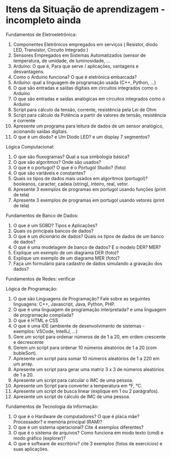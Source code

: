 # Itens da Situação de aprendizagem - incompleto ainda

Fundamentos de Eletroeletrônica:
1. Componentes Eletrônicos empregados em serviços ( Resistor, diodo LED,
Transistor, Circuito Integrado )
2. Sensores Empregados em Sistemas Automatizados (sensor de temperatura, de
umidade, de luminosidade, ...
3. Arduíno: O que é, Para que serve / aplicações, vantagens e desvantagens.
4. Como o Arduíno funciona? O que é eletrônica embarcada?
5. Arduíno: qual a linguagem de programação usada (C++, Python, ...)
6. O que são entradas e saídas digitais em circuitos integrados como o Arduíno
7. O que são entradas e saídas analógicas em circuitos integrados como o Arduíno
8. Script para cálculo da tensão, corrente, resistência pela Lei de Ohm
9. Script para cálculo da Potência a partir de valores de tensão, resistência e corrente
10. Apresente um programa para leitura de dados de um sensor analógico, acionando
saídas digitais.
11. O que é um diodo? e Um Diodo LED? e um display 7 segmentos?

Lógica Computacional:
1. O que são fluxogramas? Qual a sua simbologia básica?
2. O que são algoritmos? Onde são usados?
3. O que é o portugol? O que é o Portugol Studio? (foto)
4. O que são variáveis e constantes?
5. Quais os tipos de dados mais usados em algoritmos (portugol)? booleanos, caracter,
cadeia (string), inteiro, real, vetor.
6. Apresente 3 exemplos de programas em portugol usando funções (print de tela)
7. Apresente 3 exemplos de programas em portugol usando vetores (print de tela)

Fundamentos de Banco de Dados:
1. O que é um SGBD? Tipos e Aplicações?
2. Quais os principais bancos de dados?
3. O que é um dicionário de dados? Quais os tipos de dados de um banco de dados?
4. O que é uma modelagem de banco de dados? E o modelo DER? MER?
5. Explique um exemplo de um diagrama DER (foto)?
6. Explique um exemplo de um diagrama MER (foto)?
7. Faça um formulário para cadastro de dados simulando a gravação dos dados?

Fundamentos de Redes:
verificar

Lógica de Programação:
1. O que são Linguagens de Programação? Fale sobre as seguintes linguagens: C++,
Javascript, Java, Python, PHP.
2. O que é uma linguagem de programação interpretada? e uma linguagem de
programação compilada?
3. O que é HTML e CSS
4. O que é uma IDE (ambiente de desenvolvimento de sistemas - exemplos: VSCode,
IntelliJ, ...)
5. Gere um script para ordenar números de de 1 a 20, em ordem crescente e
decrescente
6. Gerem um script para ordenar 10 números aleatórios de 1 a 20 (com bubleSort).
7. Apresente um script para somar 10 números aleatórios de 1 a 220 em um array.
8. Apresente um script para gerar uma matriz 3 x 3 de números aleatórios de 1 a 20.
9. Apresente um script para calcular o IMC de uma pessoa.
10. Apresente um Script para converter a temperatura em °F, °C.
11. Apresente um script de busca linear (explique em 1 ou 2 parágrafos).
12. Apresente um script de cálculo de IMC de uma pessoa.

Fundamentos de Tecnologia da Informação:
1. O que é o Hardware de computadores? O que é placa mãe? Processador? e
memória principal (RAM)?
2. O que é um sistema operacional? Cite 4 exemplos diferentes?
3. O que é o sistema de arquivos? Como funciona em modo texto (cmd) e modo gráfico
(explorer)?
4. O que é software de escritório? cite 3 exemplos (fotos de exercícios) e suas
aplicações.